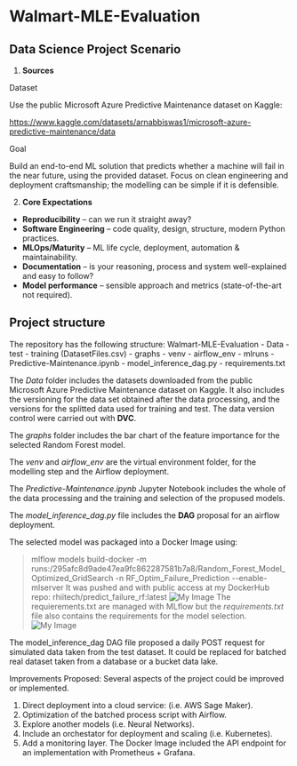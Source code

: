 # Walmart-MLE-Evaluation
## Data Science Project Scenario

1. **Sources**

Dataset

Use the public Microsoft Azure Predictive Maintenance dataset on Kaggle:

https://www.kaggle.com/datasets/arnabbiswas1/microsoft-azure-predictive-maintenance/data

Goal

Build an end-to-end ML solution that predicts whether a machine will fail in the near future, using the provided dataset. Focus on clean engineering and deployment craftsmanship; the modelling can be simple if it is defensible.

2. **Core Expectations**

- **Reproducibility** – can we run it straight away?
- **Software Engineering** – code quality, design, structure, modern Python practices.
- **MLOps/Maturity** – ML life cycle, deployment, automation & maintainability.
- **Documentation** – is your reasoning, process and system well-explained and easy to follow?
- **Model performance** – sensible approach and metrics (state-of-the-art not required).

## Project structure
The repository has the following structure:
Walmart-MLE-Evaluation
    - Data
        - test
        - training
        (DatasetFiles.csv)
    - graphs
    - venv
    - airflow_env
    - mlruns
    - Predictive-Maintenance.ipynb
    - model_inference_dag.py
    - requirements.txt

The *Data* folder includes the datasets downloaded from the public Microsoft Azure Predictive Maintenance dataset on Kaggle. It also includes the versioning for the data set obtained after the data processing, and the versions for the splitted data used for training and test. The data version control were carried out with **DVC**.

The *graphs* folder includes the bar chart of the feature importance for the selected Random Forest model.

The *venv* and *airflow_env* are the virtual environment folder, for the modelling step and the Airflow deployment.

The *Predictive-Maintenance.ipynb* Jupyter Notebook includes the whole of the data processing and the training and selection of the propused models.

The *model_inference_dag.py* file includes the **DAG** proposal for an airflow deployment.

The selected model was packaged into a Docker Image using:
> mlflow models build-docker -m runs:/295afc8d9ade47ea9fc862287581b7a8/Random_Forest_Model_Optimized_GridSearch -n RF_Optim_Failure_Prediction --enable-mlserver
It was pushed and with public access at my DockerHub repo:
> rhiitech/predict_failure_rf:latest
![My Image](./graphs/docker_repo.png.png.jpg)
The requierements.txt are managed with MLflow but the *requirements.txt* file also contains the requirements for the model selection.
![My Image](./graphs/model_selected.png.jpg)

The model_inference_dag DAG file proposed a daily POST request for simulated data taken from the test dataset. It could be replaced for batched real dataset taken from a database or a bucket data lake.

Improvements Proposed:
Several aspects of the project could be improved or implemented.
1. Direct deployment into a cloud service: (i.e. AWS Sage Maker).
2. Optimization of the batched process script with Airflow.
3. Explore another models (i.e. Neural Networks).
4. Include an orchestator for deployment and scaling (i.e. Kubernetes).
5. Add a monitoring layer. The Docker Image included the API endpoint for an implementation with Prometheus + Grafana. 